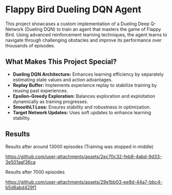 # Flappy Bird Dueling DQN Agent
This project showcases a custom implementation of a Dueling Deep Q-Network (Dueling DQN) to train an agent that masters the game of Flappy Bird. Using advanced reinforcement learning techniques, the agent learns to navigate through challenging obstacles and improve its performance over thousands of episodes.  

## What Makes This Project Special?
- **Dueling DQN Architecture:** Enhances learning efficiency by separately estimating state values and action advantages.  
- **Replay Buffer:** Implements experience replay to stabilize training by reusing past experiences.  
- **Epsilon-Greedy Exploration:** Balances exploration and exploitation dynamically as training progresses.  
- **SmoothL1 Loss:** Ensures stability and robustness in optimization.  
- **Target Network Updates:** Uses soft updates to enhance learning stability.  

## Results

Results after around 13000 episodes (Training was stopped in middle)



https://github.com/user-attachments/assets/2ec70c32-feb8-4abd-9d33-3e501aaf36ca

Results after 7000 episodes



https://github.com/user-attachments/assets/29e1bb03-ee8d-44a7-bbc4-b5d6abd429f1

